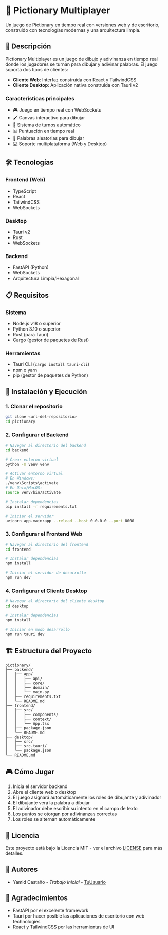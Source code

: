 # 🎨 Pictionary Multiplayer

Un juego de Pictionary en tiempo real con versiones web y de escritorio, construido con tecnologías modernas y una arquitectura limpia.

## 📝 Descripción

Pictionary Multiplayer es un juego de dibujo y adivinanza en tiempo real donde los jugadores se turnan para dibujar y adivinar palabras. El juego soporta dos tipos de clientes:

- **Cliente Web**: Interfaz construida con React y TailwindCSS
- **Cliente Desktop**: Aplicación nativa construida con Tauri v2

### Características principales

- 🎮 Juego en tiempo real con WebSockets
- 🖌️ Canvas interactivo para dibujar
- 👥 Sistema de turnos automático
- 📊 Puntuación en tiempo real
- 🎯 Palabras aleatorias para dibujar
- 💻 Soporte multiplataforma (Web y Desktop)

## 🛠️ Tecnologías

### Frontend (Web)
- TypeScript
- React
- TailwindCSS
- WebSockets

### Desktop
- Tauri v2
- Rust
- WebSockets

### Backend
- FastAPI (Python)
- WebSockets
- Arquitectura Limpia/Hexagonal

## 📋 Requisitos

### Sistema
- Node.js v18 o superior
- Python 3.10 o superior
- Rust (para Tauri)
- Cargo (gestor de paquetes de Rust)

### Herramientas
- Tauri CLI (`cargo install tauri-cli`)
- npm o yarn
- pip (gestor de paquetes de Python)

## 🚀 Instalación y Ejecución

### 1. Clonar el repositorio
```bash
git clone <url-del-repositorio>
cd pictionary
```

### 2. Configurar el Backend

```bash
# Navegar al directorio del backend
cd backend

# Crear entorno virtual
python -m venv venv

# Activar entorno virtual
# En Windows:
./venv\Scripts\activate
# En Unix/MacOS:
source venv/bin/activate

# Instalar dependencias
pip install -r requirements.txt

# Iniciar el servidor
uvicorn app.main:app --reload --host 0.0.0.0 --port 8000
```

### 3. Configurar el Frontend Web

```bash
# Navegar al directorio del frontend
cd frontend

# Instalar dependencias
npm install

# Iniciar el servidor de desarrollo
npm run dev
```

### 4. Configurar el Cliente Desktop

```bash
# Navegar al directorio del cliente desktop
cd desktop

# Instalar dependencias
npm install

# Iniciar en modo desarrollo
npm run tauri dev
```

## 🏗️ Estructura del Proyecto

```
pictionary/
├── backend/
│   ├── app/
│   │   ├── api/
│   │   ├── core/
│   │   ├── domain/
│   │   └── main.py
│   ├── requirements.txt
│   └── README.md
├── frontend/
│   ├── src/
│   │   ├── components/
│   │   ├── context/
│   │   └── App.tsx
│   ├── package.json
│   └── README.md
├── desktop/
│   ├── src/
│   ├── src-tauri/
│   └── package.json
└── README.md
```

## 🎮 Cómo Jugar

1. Inicia el servidor backend
2. Abre el cliente web o desktop
3. El juego asignará automáticamente los roles de dibujante y adivinador
4. El dibujante verá la palabra a dibujar
5. El adivinador debe escribir su intento en el campo de texto
6. Los puntos se otorgan por adivinanzas correctas
7. Los roles se alternan automáticamente



## 📝 Licencia

Este proyecto está bajo la Licencia MIT - ver el archivo [LICENSE](LICENSE) para más detalles.

## 👥 Autores

- Yamid Castaño - *Trabajo Inicial* - [TuUsuario](https://github.com/TuUsuario)

## 🙏 Agradecimientos

- FastAPI por el excelente framework
- Tauri por hacer posible las aplicaciones de escritorio con web technologies
- React y TailwindCSS por las herramientas de UI
